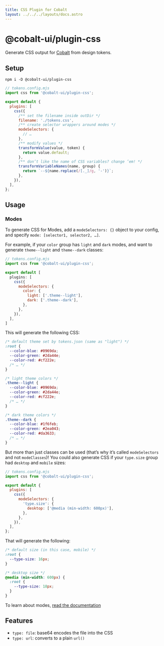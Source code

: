 ```yaml
---
title: CSS Plugin for Cobalt
layout: ../../../layouts/docs.astro
---
```


# @cobalt-ui/plugin-css

Generate CSS output for [Cobalt](https://cobalt-ui.pages.dev) from design tokens.

## Setup

```
npm i -D @cobalt-ui/plugin-css
```

```js
// tokens.config.mjs
import css from '@cobalt-ui/plugin-css';

export default {
  plugins: [
    css({
      /** set the filename inside outDir */
      filename: './tokens.css',
      /** create selector wrappers around modes */
      modeSelectors: {
        // …
      },
      /** modify values */
      transformValue(value, token) {
        return value.default;
      },
      /** don’t like the name of CSS variables? change ’em! */
      transformVariableNames(name, group) {
        return `--${name.replace(/[._]/g, '-')}`;
      },
    }),
  ],
};
```

## Usage

### Modes

To generate CSS for Modes, add a `modeSelectors: {}` object to your config, and specify `mode: [selector1, selector2, …]`.

For example, if your `color` group has `light` and `dark` modes, and want to generate `theme--light` and `theme--dark` classes:

```js
// tokens.config.mjs
import css from '@cobalt-ui/plugin-css';

export default [
  plugins: [
    css({
      modeSelectors: {
        color: {
          light: ['.theme--light'],
          dark: ['.theme--dark'],
        },
      },
    }),
  ],
]
```

This will generate the following CSS:

```css
/* default theme set by tokens.json (same as "light") */
:root {
  --color-blue: #0969da;
  --color-green: #2da44e;
  --color-red: #cf222e;
  /* … */
}

/* light theme colors */
.theme--light {
  --color-blue: #0969da;
  --color-green: #2da44e;
  --color-red: #cf222e;
  /* … */
}

/* dark theme colors */
.theme--dark {
  --color-blue: #1f6feb;
  --color-green: #2ea043;
  --color-red: #da3633;
  /* … */
}
```

But more than just classes can be used (that’s why it’s called `modeSelectors` and not `modeClasses`)! You could also generate CSS if your `type.size` group had `desktop` and `mobile` sizes:

```js
// tokens.config.mjs
import css from '@cobalt-ui/plugin-css';

export default {
  plugins: [
    css({
      modeSelectors: {
        'type.size': {
          desktop: ['@media (min-width: 600px)'],
        },
      },
    }),
  ],
};
```

That will generate the following:

```css
/* default size (in this case, mobile) */
:root {
  --type-size: 16px;
}

/* desktop size */
@media (min-width: 600px) {
  :root {
    --type-size: 18px;
  }
}
```

To learn about modes, [read the documentation](https://cobalt-ui.pages.dev/docs/modes)

## Features

- `type: file`: base64 encodes the file into the CSS
- `type: url`: converts to a plain `url()`
